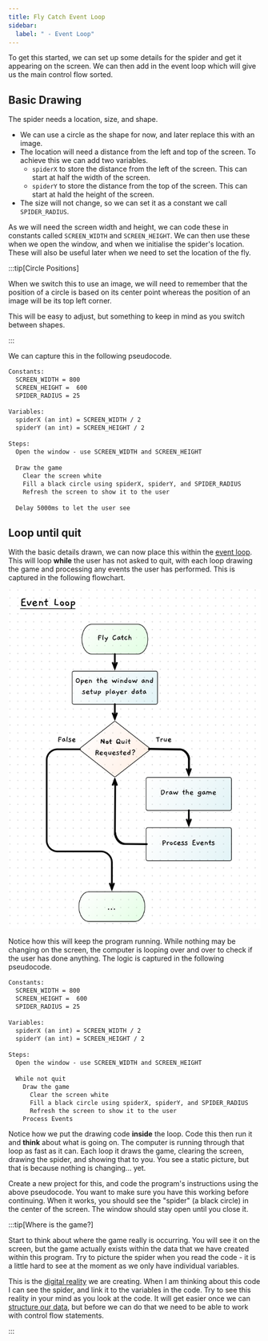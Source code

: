 ```yaml
---
title: Fly Catch Event Loop
sidebar:
  label: " - Event Loop"
---
```


To get this started, we can set up some details for the spider and get it appearing on the screen. We can then add in the event loop which will give us the main control flow sorted.

## Basic Drawing

The spider needs a location, size, and shape.

- We can use a circle as the shape for now, and later replace this with an image.
- The location will need a distance from the left and top of the screen. To achieve this we can add two variables.
  - `spiderX` to store the distance from the left of the screen. This can start at half the width of the screen.
  - `spiderY` to store the distance from the top of the screen. This can start at hald the height of the screen.
- The size will not change, so we can set it as a constant we call `SPIDER_RADIUS`.

As we will need the screen width and height, we can code these in constants called `SCREEN_WIDTH` and `SCREEN_HEIGHT`. We can then use these when we open the window, and when we initialise the spider's location. These will also be useful later when we need to set the location of the fly.

:::tip[Circle Positions]

When we switch this to use an image, we will need to remember that the position of a circle is based on its center point whereas the position of an image will be its top left corner.

This will be easy to adjust, but something to keep in mind as you switch between shapes.

:::

We can capture this in the following pseudocode.

```
Constants:
  SCREEN_WIDTH = 800
  SCREEN_HEIGHT =  600
  SPIDER_RADIUS = 25

Variables:
  spiderX (an int) = SCREEN_WIDTH / 2
  spiderY (an int) = SCREEN_HEIGHT / 2

Steps:
  Open the window - use SCREEN_WIDTH and SCREEN_HEIGHT
  
  Draw the game
    Clear the screen white
    Fill a black circle using spiderX, spiderY, and SPIDER_RADIUS
    Refresh the screen to show it to the user

  Delay 5000ms to let the user see
```

## Loop until quit

With the basic details drawn, we can now place this within the [event loop](../../1-concepts/04-1-while-loop/#keeping-graphical-programs-running). This will loop **while** the user has not asked to quit, with each loop drawing the game and processing any events the user has performed. This is captured in the following flowchart.

![The flow chart showing the event loop for the fly catch game](./images/fly-catch-events.png)

Notice how this will keep the program running. While nothing may be changing on the screen, the computer is looping over and over to check if the user has done anything. The logic is captured in the following pseudocode.

```
Constants:
  SCREEN_WIDTH = 800
  SCREEN_HEIGHT =  600
  SPIDER_RADIUS = 25

Variables:
  spiderX (an int) = SCREEN_WIDTH / 2
  spiderY (an int) = SCREEN_HEIGHT / 2

Steps:
  Open the window - use SCREEN_WIDTH and SCREEN_HEIGHT
  
  While not quit
    Draw the game
      Clear the screen white
      Fill a black circle using spiderX, spiderY, and SPIDER_RADIUS
      Refresh the screen to show it to the user
    Process Events
```

Notice how we put the drawing code **inside** the loop. Code this then run it and **think** about what is going on. The computer is running through that loop as fast as it can. Each loop it draws the game, clearing the screen, drawing the spider, and showing that to you. You see a static picture, but that is because nothing is changing... yet.

Create a new project for this, and code the program's instructions using the above pseudocode. You want to make sure you have this working before continuing. When it works, you should see the "spider" (a black circle) in the center of the screen. The window should stay open until you close it.

:::tip[Where is the game?]

Start to think about where the game really is occurring. You will see it on the screen, but the game actually exists within the data that we have created within this program. Try to picture the spider when you read the code - it is a little hard to see at the moment as we only have individual variables.

This is the [digital reality](../../../../part-0-getting-started/1-digital-realities/0-overview) we are creating. When I am thinking about this code I can see the spider, and link it to the variables in the code. Try to see this reality in your mind as you look at the code. It will get easier once we can [structure our data](../../../../part-2-organised-code/3-structuring-data/0-overview), but before we can do that we need to be able to work with control flow statements.

:::
